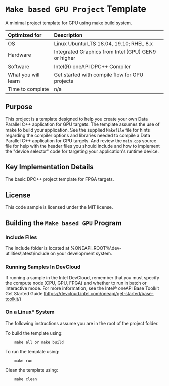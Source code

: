 # `Make based GPU Project` Template
A minimal project template for GPU using make build system.

| Optimized for                     | Description
|:---                               |:---
| OS                                | Linux Ubuntu LTS 18.04, 19.10; RHEL 8.x
| Hardware                          | Integrated Graphics from Intel (GPU) GEN9 or higher
| Software                          | Intel(R) oneAPI DPC++ Compiler
| What you will learn               | Get started with compile flow for GPU projects
| Time to complete                  | n/a

## Purpose
This project is a template designed to help you create your own Data Parallel C++ application for GPU targets. The template assumes the use of make to build your application. See the supplied `Makefile` file for hints regarding the compiler options and libraries needed to compile a Data Parallel C++ application for GPU targets. And review the `main.cpp` source file for help with the header files you should include and how to implement the "device selector" code for targeting your application's runtime device.

## Key Implementation Details
The basic DPC++ project template for FPGA targets.

## License
This code sample is licensed under the MIT license.

## Building the `Make based GPU` Program

### Include Files
The include folder is located at %ONEAPI_ROOT%\dev-utilities\latest\include on your development system.

### Running Samples In DevCloud
If running a sample in the Intel DevCloud, remember that you must specify the compute node (CPU, GPU, FPGA) and whether to run in batch or interactive mode. For more information, see the Intel® oneAPI Base Toolkit Get Started Guide (https://devcloud.intel.com/oneapi/get-started/base-toolkit/)

### On a Linux* System
The following instructions assume you are in the root of the project folder.

To build the template using:
```
    make all or make build
```
To run the template using:
```
    make run
```
Clean the template using:
```
    make clean
```
